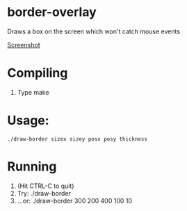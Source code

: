# border-overlay
Draws a box on the screen which won't catch mouse events

[Screenshot](img/ss.png)

# Compiling
1. Type make

# Usage:

```
./draw-border sizex sizey posx posy thickness
```
# Running
1. (Hit CTRL-C to quit)
1. Try: ./draw-border
2. ...or: ./draw-border 300 200 400 100 10

